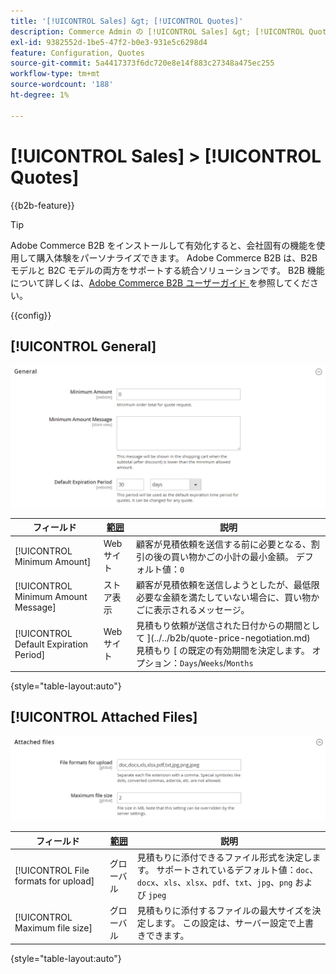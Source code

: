 ```yaml
---
title: '[!UICONTROL Sales] &gt; [!UICONTROL Quotes]'
description: Commerce Admin の [!UICONTROL Sales] &gt; [!UICONTROL Quotes] ページで設定を確認します。
exl-id: 9382552d-1be5-47f2-b0e3-931e5c6298d4
feature: Configuration, Quotes
source-git-commit: 5a4417373f6dc720e8e14f883c27348a475ec255
workflow-type: tm+mt
source-wordcount: '188'
ht-degree: 1%

---
```


# [!UICONTROL Sales] > [!UICONTROL Quotes]

{{b2b-feature}}

>[!TIP]
>
>Adobe Commerce B2B をインストールして有効化すると、会社固有の機能を使用して購入体験をパーソナライズできます。 Adobe Commerce B2B は、B2B モデルと B2C モデルの両方をサポートする統合ソリューションです。 B2B 機能について詳しくは、[Adobe Commerce B2B ユーザーガイド ](https://experienceleague.adobe.com/docs/commerce-admin/b2b/introduction.html) を参照してください。

{{config}}

<!-- [Quotes](https://experienceleague.adobe.com/en/docs/commerce-admin/b2b/quotes/quotes) -->

## [!UICONTROL General]

![ 一般 ](./assets/quotes-general.png)<!-- zoom -->

| フィールド | [ 範囲 ](../../getting-started/websites-stores-views.md#scope-settings) | 説明 |
|--- |--- |--- |
| [!UICONTROL Minimum Amount] | Web サイト | 顧客が見積依頼を送信する前に必要となる、割引の後の買い物かごの小計の最小金額。 デフォルト値：`0` |
| [!UICONTROL Minimum Amount Message] | ストア表示 | 顧客が見積依頼を送信しようとしたが、最低限必要な金額を満たしていない場合に、買い物かごに表示されるメッセージ。 |
| [!UICONTROL Default Expiration Period] | Web サイト | 見積もり依頼が送信された日付からの期間として ](../../b2b/quote-price-negotiation.md) 見積もり [ の既定の有効期間を決定します。 オプション：`Days`/`Weeks`/`Months` |

{style="table-layout:auto"}

## [!UICONTROL Attached Files]

![ 添付ファイル ](./assets/quotes-attached-files.png)<!-- zoom -->

| フィールド | [ 範囲 ](../../getting-started/websites-stores-views.md#scope-settings) | 説明 |
|--- |--- |--- |
| [!UICONTROL File formats for upload] | グローバル | 見積もりに添付できるファイル形式を決定します。 サポートされているデフォルト値：`doc`、`docx`、`xls`、`xlsx`、`pdf`、`txt`、`jpg`、`png` および `jpeg` |
| [!UICONTROL Maximum file size] | グローバル | 見積もりに添付するファイルの最大サイズを決定します。 この設定は、サーバー設定で上書きできます。 |

{style="table-layout:auto"}
